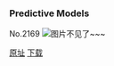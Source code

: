 ### Predictive Models
No.2169
![图片不见了~~~](https://imgs.xkcd.com/comics/predictive_models.png)

[原址](https://xkcd.com//2169) [下载](https://imgs.xkcd.com/comics/predictive_models.png)

